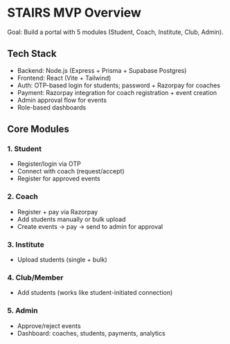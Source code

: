 # STAIRS MVP Overview

Goal: Build a portal with 5 modules (Student, Coach, Institute, Club, Admin).

## Tech Stack
- Backend: Node.js (Express + Prisma + Supabase Postgres)
- Frontend: React (Vite + Tailwind)
- Auth: OTP-based login for students; password + Razorpay for coaches
- Payment: Razorpay integration for coach registration + event creation
- Admin approval flow for events
- Role-based dashboards

## Core Modules

### 1. Student
- Register/login via OTP
- Connect with coach (request/accept)
- Register for approved events

### 2. Coach
- Register + pay via Razorpay
- Add students manually or bulk upload
- Create events → pay → send to admin for approval

### 3. Institute
- Upload students (single + bulk)

### 4. Club/Member
- Add students (works like student-initiated connection)

### 5. Admin
- Approve/reject events
- Dashboard: coaches, students, payments, analytics
